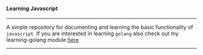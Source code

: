 #### Learning Javascript

---

A simple repository for documenting and learning the basic functionality of `javascript`. If you are interested
in learning `golang` also check out my learning-golang module [here](https://www.github.com/symonk/learning-golang)

---
